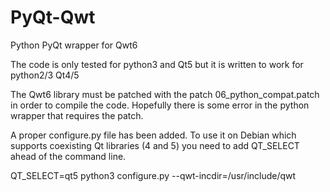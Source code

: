 # PyQt-Qwt
Python PyQt wrapper for Qwt6

The code is only tested for python3 and Qt5 but it
is written to work for python2/3 Qt4/5

The Qwt6 library must be patched with the patch
06_python_compat.patch in order to compile the code.
Hopefully there is some error in the python wrapper
that requires the patch.

A proper configure.py file has been added. To use it on Debian
which supports coexisting Qt libraries (4 and 5) you need to 
add QT_SELECT ahead of the command line.

QT_SELECT=qt5 python3 configure.py --qwt-incdir=/usr/include/qwt


